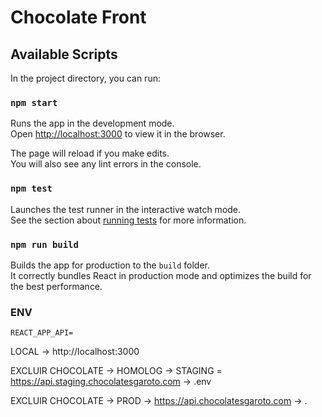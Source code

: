 # Chocolate Front

## Available Scripts

In the project directory, you can run:

### `npm start`

Runs the app in the development mode.<br />
Open [http://localhost:3000](http://localhost:3000) to view it in the browser.

The page will reload if you make edits.<br />
You will also see any lint errors in the console.

### `npm test`

Launches the test runner in the interactive watch mode.<br />
See the section about [running tests](https://facebook.github.io/create-react-app/docs/running-tests) for more information.

### `npm run build`

Builds the app for production to the `build` folder.<br />
It correctly bundles React in production mode and optimizes the build for the best performance.

### ENV

```
REACT_APP_API=
```





LOCAL -> http://localhost:3000

EXCLUIR CHOCOLATE ->  HOMOLOG -> STAGING = https://api.staging.chocolatesgaroto.com -> .env

EXCLUIR CHOCOLATE -> PROD -> https://api.chocolatesgaroto.com -> .

